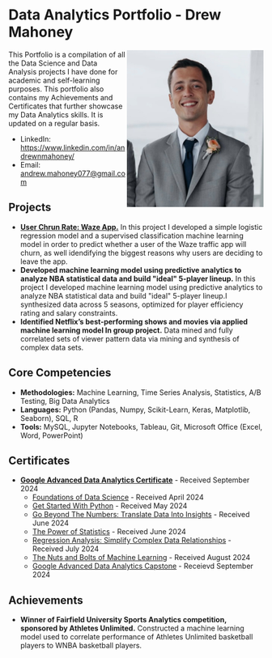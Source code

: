 # Data Analytics Portfolio - Drew Mahoney
<img align="right" width="270" height="310" src="https://github.com/drewmahoney07/Portfolio/blob/main/Images/Pic_of_Me.jpg">

This Portfolio is a compilation of all the Data Science and Data Analysis projects I have done for academic and self-learning purposes. This portfolio also contains my Achievements and Certificates that further showcase my Data Analytics skills. It is updated on a regular basis.

  - LinkedIn: https://www.linkedin.com/in/andrewnmahoney/
  - Email: andrew.mahoney077@gmail.com

## Projects
- **[User Chrun Rate: Waze App.](https://github.com/drewmahoney07/Waze-App-User-Churn-Project/tree/main)** In this project I developed a simple logistic regression model and a supervised classification machine learning model in order to predict whether a user of the Waze traffic app will churn, as well idendifying the biggest reasons why users are deciding to leave the app.
- **Developed machine learning model using predictive analytics to analyze NBA statistical data and build "ideal" 5-player lineup.** In this project I developed machine learning model using predictive analytics to analyze NBA statistical data and build "ideal" 5-player lineup.I synthesized data across 5 seasons, optimized for player efficiency rating and salary constraints.
- **Identified Netflix’s best-performing shows and movies via applied machine learning model In group project.** Data mined and fully correlated sets of viewer pattern data via mining and synthesis of complex data sets.

## Core Competencies
- **Methodologies:** Machine Learning, Time Series Analysis, Statistics, A/B Testing, Big Data Analytics
- **Languages:** Python (Pandas, Numpy, Scikit-Learn, Keras, Matplotlib, Seaborn), SQL, R
- **Tools:** MySQL, Jupyter Notebooks, Tableau, Git, Microsoft Office (Excel, Word, PowerPoint)

## Certificates
- **[Google Advanced Data Analytics Certificate](https://coursera.org/share/ee57fc9f8aeecb8470971f03b5676197)** - Received September 2024
  - [Foundations of Data Science](https://coursera.org/share/af4a13915e4d2c190a93305ee14b5bf2) - Received April 2024
  - [Get Started With Python](https://coursera.org/share/6f0d25002b1339684d5ba17cf289261c) - Received May 2024
  - [Go Beyond The Numbers: Translate Data Into Insights](https://coursera.org/share/b3b6574cd29a037b9ae49435bce3df66) - Received June 2024
  - [The Power of Statistics](https://coursera.org/share/5a551e9d3b10cbf61cc47107b5369b7f) - Received June 2024
  - [Regression Analysis: Simplify Complex Data Relationships](https://coursera.org/share/2932881417740057290e598ea478b734) - Received July 2024
  - [The Nuts and Bolts of Machine Learning](https://coursera.org/share/f81ae4bfeb6f1a7a17a4a6ea2423ccce) - Received August 2024
  - [Google Advanced Data Analytics Capstone](https://coursera.org/share/7c94e9cf7a42ac986058c03663ca5d71) - Receievd September 2024

## Achievements
- **Winner of Fairfield University Sports Analytics competition, sponsored by Athletes Unlimited.** Constructed a machine learning model used to correlate performance of Athletes Unlimited basketball players to WNBA basketball players.
